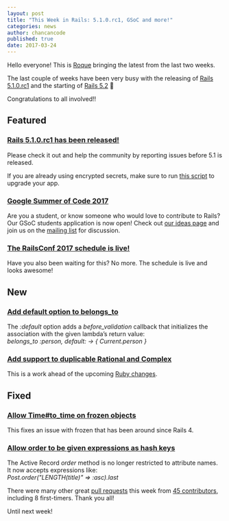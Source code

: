 ```yaml
---
layout: post
title: "This Week in Rails: 5.1.0.rc1, GSoC and more!"
categories: news
author: chancancode
published: true
date: 2017-03-24
---
```


Hello everyone! This is [Roque](https://twitter.com/repinel) bringing the latest from the last two weeks.  
  
The last couple of weeks have been very busy with the releasing of [Rails 5.1.0.rc1](http://weblog.rubyonrails.org/2017/3/20/Rails-5-1-rc1/) and the starting of [Rails 5.2](https://github.com/rails/rails/commit/6c08d480f13d3332c878ca8a120a03fcd78f7ba2) 🎉  
  
Congratulations to all involved!!

## Featured

### [Rails 5.1.0.rc1 has been released!](http://weblog.rubyonrails.org/2017/3/20/Rails-5-1-rc1/)

Please check it out and help the community by reporting issues before 5.1 is released.  
  
If you are already using encrypted secrets, make sure to run [this script](https://gist.github.com/kaspth/bc37989c2f39a5642112f28b1d93f343) to upgrade your app.

### [Google Summer of Code 2017](http://weblog.rubyonrails.org/2017/3/22/google-summer-of-code-2017-application-period/)

Are you a student, or know someone who would love to contribute to Rails? Our GSoC students application is now open! Check out [our ideas page](https://github.com/railsgsoc/ideas/wiki/2017-Ideas) and join us on the [mailing list](https://groups.google.com/forum/#!forum/rubyonrails-gsoc) for discussion.

### [The RailsConf 2017 schedule is live!](http://railsconf.com/schedule)

Have you also been waiting for this? No more. The schedule is live and looks awesome!

## New

### [Add default option to belongs\_to](https://github.com/rails/rails/pull/28453)

The _:default_ option adds a _before\_validation_ callback that initializes the association with the given lambda’s return value:  
_belongs\_to :person, default: -\> {​ Current.person }​_

### [Add support to duplicable Rational and Complex](https://github.com/rails/rails/pull/28544)

This is a work ahead of the upcoming [Ruby changes](https://github.com/ruby/ruby/commit/31ef3124a9db534abcc3e323f5d3cb696eda3bf5).

## Fixed

### [Allow Time#to\_time on frozen objects](https://github.com/rails/rails/pull/28147)

This fixes an issue with frozen that has been around since Rails 4.

### [Allow order to be given expressions as hash keys](https://github.com/rails/rails/pull/28191)

The Active Record _order_ method is no longer restricted to attribute names. It now accepts expressions like:  
_Post.order("LENGTH(title)" =\> :asc).last_

There were many other great [pull requests](https://github.com/rails/rails/compare/master@%7B2017-03-12%7D...@%7B2017-03-24%7D) this week from [45 contributors](http://contributors.rubyonrails.org/contributors/in-time-window/20170312-20170324), including 8 first-timers. Thank you all!

Until next week!

